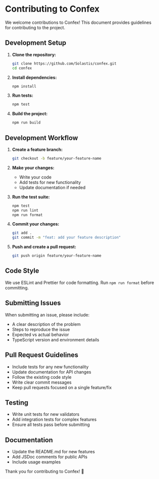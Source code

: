 # Contributing to Confex

We welcome contributions to Confex! This document provides guidelines for contributing to the project.

## Development Setup

1. **Clone the repository:**
   ```bash
   git clone https://github.com/Solastis/confex.git
   cd confex
   ```

2. **Install dependencies:**
   ```bash
   npm install
   ```

3. **Run tests:**
   ```bash
   npm test
   ```

4. **Build the project:**
   ```bash
   npm run build
   ```

## Development Workflow

1. **Create a feature branch:**
   ```bash
   git checkout -b feature/your-feature-name
   ```

2. **Make your changes:**
   - Write your code
   - Add tests for new functionality
   - Update documentation if needed

3. **Run the test suite:**
   ```bash
   npm test
   npm run lint
   npm run format
   ```

4. **Commit your changes:**
   ```bash
   git add .
   git commit -m "feat: add your feature description"
   ```

5. **Push and create a pull request:**
   ```bash
   git push origin feature/your-feature-name
   ```

## Code Style

We use ESLint and Prettier for code formatting. Run `npm run format` before committing.

## Submitting Issues

When submitting an issue, please include:

- A clear description of the problem
- Steps to reproduce the issue
- Expected vs actual behavior
- TypeScript version and environment details

## Pull Request Guidelines

- Include tests for any new functionality
- Update documentation for API changes
- Follow the existing code style
- Write clear commit messages
- Keep pull requests focused on a single feature/fix

## Testing

- Write unit tests for new validators
- Add integration tests for complex features
- Ensure all tests pass before submitting

## Documentation

- Update the README.md for new features
- Add JSDoc comments for public APIs
- Include usage examples

Thank you for contributing to Confex! 🎉
